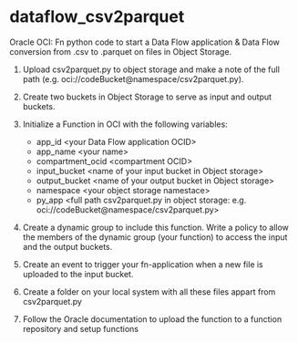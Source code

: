 # dataflow_csv2parquet
Oracle OCI: Fn python code to start a Data Flow application &amp; Data Flow conversion from .csv to .parquet on files in Object Storage.
1. Upload csv2parquet.py to object storage and make a note of the full path (e.g. oci://codeBucket@namespace/csv2parquet.py).
1. Create two buckets in Object Storage to serve as input and output buckets.
1. Initialize a Function in OCI with the following variables:
   - app_id \<your Data Flow application OCID>
   - app_name	\<your name>
   - compartment_ocid	\<compartment OCID>
   - input_bucket	\<name of your input bucket in Object storage>
   - output_bucket	\<name of your output bucket in Object storage>
   - namespace	\<your object storage namestace>
   - py_app	\<full path csv2parquet.py in object storage: e.g. oci://codeBucket@namespace/csv2parquet.py>

1. Create a dynamic group to include this function. Write a policy to allow the members of the dynamic group (your function) to access the input and the output buckets.
1. Create an event to trigger your fn-application when a new file is uploaded to the input bucket.

1. Create a folder on your local system with all these files appart from csv2parquet.py
1. Follow the Oracle documentation to upload the function to a function repository and setup functions

